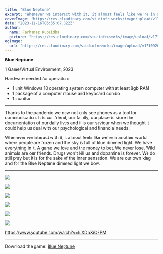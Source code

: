 ```yaml
---
title: "Blue Neptune"
excerpt: "Whenever we interact with it, it almost feels like we're in another world where people are frozen and the sky is full of blue dimmed light."
coverImage: "https://res.cloudinary.com/studiofruworks/image/upload/v1710920217/jackplan-user/fjve7l5ajrtokq114hlt.jpg"
date: "2023-11-16T05:35:07.322Z"
author:
  name: Farhanaz Rupaidha
  picture: "https://res.cloudinary.com/studiofruworks/image/upload/v1710906392/jackplan-user/d1ujf9yyzknpepfn7bnc.png"
ogImage:
  url: "https://res.cloudinary.com/studiofruworks/image/upload/v1710920217/jackplan-user/fjve7l5ajrtokq114hlt.jpg"
---
```

**Blue Neptune** 

1 Game/Virtual Environment, 2023

Hardware needed for operation:

-   1 unit Windows 10 operating system computer with at least 8gb RAM
-   1 package of a computer mouse and keyboard combo
-   1 monitor

* * * * *

Thanks to the pandemic we now not only see phones as a tool for communication. It is our friend, our family, our place to store the documentation of our daily lives and it is our saviour when we thought it could help us deal with our psychological and financial needs.

Whenever we interact with it, it almost feels like we're in another world where people are frozen and the sky is full of blue dimmed light. We have everything in it. A game we love and the money to bet. We never lose. Wild animals are our friends. Drugs won't kill us and dopamine is forever. We do still pray but it is for the sake of the inner sensation. We are our own king and for the Blue Neptune dimmed light we bow.     

* * * * *

![](https://res.cloudinary.com/studiofruworks/image/upload/v1710920399/jackplan-user/rmk6a6lfdvdibufuiydo.jpg)

![](https://res.cloudinary.com/studiofruworks/image/upload/v1710920420/jackplan-user/bdl8jghrq7mk3epp85fg.jpg)

![](https://res.cloudinary.com/studiofruworks/image/upload/v1710920438/jackplan-user/daavrpsozzsypcjquh7b.jpg)

![](https://res.cloudinary.com/studiofruworks/image/upload/v1710920473/jackplan-user/fdifxxlderxdhxfllqof.jpg)

![](https://res.cloudinary.com/studiofruworks/image/upload/v1710920493/jackplan-user/u9wom2jsid8mmbu1alxv.jpg)

![](https://res.cloudinary.com/studiofruworks/image/upload/v1710920521/jackplan-user/m3mvjays6xp90j97ntmb.jpg)

https://www.youtube.com/watch?v=IuXDnXiO2PM

* * * * *

Download the game: [Blue Neptune](https://studiofruworks.com/posts/game-blue-neptune)